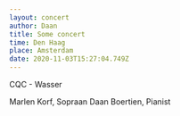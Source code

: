 ```yaml
---
layout: concert
author: Daan
title: Some concert
time: Den Haag
place: Amsterdam
date: 2020-11-03T15:27:04.749Z
---
```


CQC - Wasser

Marlen Korf, Sopraan
Daan Boertien, Pianist
